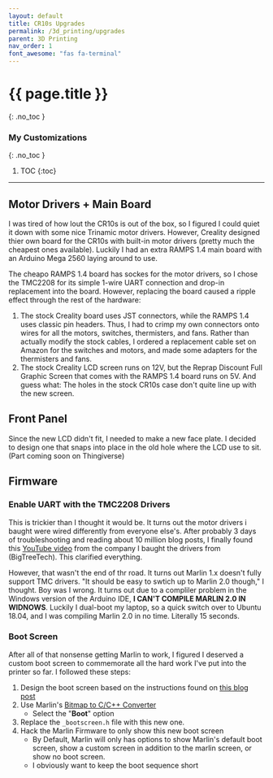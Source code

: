 ```yaml
---
layout: default
title: CR10s Upgrades
permalink: /3d_printing/upgrades
parent: 3D Printing
nav_order: 1
font_awesome: "fas fa-terminal"
---
```


# <i class="{{ page.font_awesome }}"></i> {{ page.title }}
{: .no_toc }


### My Customizations
{: .no_toc }

1. TOC
{:toc}

---


## Motor Drivers + Main Board
I was tired of how lout the CR10s is out of the box, so I figured I could quiet it down with some nice Trinamic motor drivers. However, Creality designed thier own board for the CR10s with built-in motor drivers (pretty much the cheapest ones available). Luckily I had an extra RAMPS 1.4 main board with an Arduino Mega 2560 laying around to use.

The cheapo RAMPS 1.4 board has sockes for the motor drivers, so I chose the TMC2208 for its simple 1-wire UART connection and drop-in replacement into the board. However, replacing the board caused a ripple effect through the rest of the hardware:

1. The stock Creality board uses JST connectors, while the RAMPS 1.4 uses classic pin headers. Thus, I had to crimp my own connectors onto wires for all the motors, switches, thermisters, and fans. Rather than actually modify the stock cables, I ordered a replacement cable set on Amazon for the switches and motors, and made some adapters for the thermisters and fans.
2. The stock Creality LCD screen runs on 12V, but the Reprap Discount Full Graphic Screen that comes with the RAMPS 1.4 board runs on 5V. And guess what: The holes in the stock CR10s case don't quite line up with the new screen.

## Front Panel
Since the new LCD didn't fit, I needed to make a new face plate. I decided to design one that snaps into place in the old hole where the LCD use to sit. (Part coming soon on Thingiverse)

## Firmware
### Enable UART with the TMC2208 Drivers
This is trickier than I thought it would be. It turns out the motor drivers i baught were wired differently from everyone else's. After probably 3 days of troubleshooting and reading about 10 million blog posts, I finally found this [YouTube video](https://www.youtube.com/watch?v=k3Uc1F5jgVQ&t=35s) from the company I baught the drivers from (BigTreeTech). This clarified everything.

However, that wasn't the end of thr road. It turns out Marlin 1.x doesn't fully support TMC drivers. "It should be easy to swtich up to Marlin 2.0 though," I thought. Boy was I wrong. It turns out due to a compliler problem in the Windows version of the Arduino IDE, **I CAN'T COMPILE MARLIN 2.0 IN WIDNOWS**. Luckily I dual-boot my laptop, so a quick switch over to Ubuntu 18.04, and I was compiling Marlin 2.0 in no time. Literally 15 seconds.

### Boot Screen
After all of that nonsense getting Marlin to work, I figured I deserved a custom boot screen to commemorate all the hard work I've put into the printer so far. I followed these steps:

1. Design the boot screen based on the instructions found on [this blog post](http://community.robo3d.com/index.php?threads/custom-boot-screen-for-marlin-and-full-graphics-lcd.17221/)
2. Use Marlin's [Bitmap to C/C++ Converter](http://marlinfw.org/tools/u8glib/converter.html)
    - Select the "**Boot**" option
3. Replace the `_bootscreen.h` file with this new one.
4. Hack the Marlin Firmware to only show this new boot screen
    - By Default, Marlin will only has options to show Marlin's default boot screen, show a custom screen in addition to the marlin screen, or show no boot screen.
    - I obviously want to keep the boot sequence short



